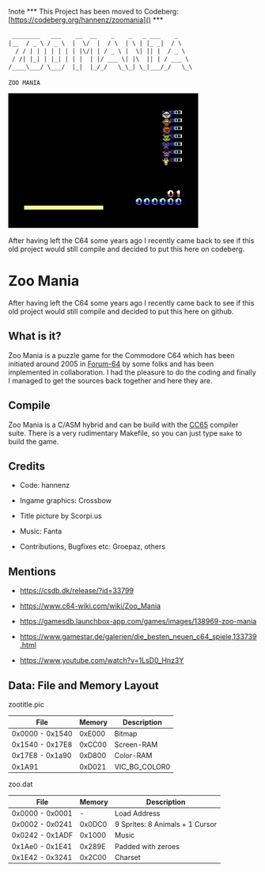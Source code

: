 !note
 *** This Project has been moved to Codeberg: [https://codeberg.org/hannenz/zoomania]() ***



```
 ________   ___    __  __    _    _   _ ___    _    
|__  / _ \ / _ \  |  \/  |  / \  | \ | |_ _|  / \   
  / / | | | | | | | |\/| | / _ \ |  \| || |  / _ \  
 / /| |_| | |_| | | |  | |/ ___ \| |\  || | / ___ \ 
/____\___/ \___/  |_|  |_/_/   \_\_| \_|___/_/   \_\
                                                    
ZOO MANIA
```

![screenplay.gif](screenplay.gif)


After having left the C64 some years ago I recently came back to see if this old project would still compile and decided to put this here on codeberg.


# Zoo Mania

After having left the C64 some years ago I recently came back to see
if this old project would still compile and decided to put this here
on github.


## What is it?

Zoo Mania is a puzzle game for the Commodore C64 which has been
initiated around 2005 in [Forum-64](http://www.forum-64.de) by some
folks and has been implemented in collaboration. I had the pleasure to
do the coding and finally I managed to get the sources back together
and here they are.


## Compile

Zoo Mania is a C/ASM hybrid and can be build with the
[CC65](http://cc65.github.io) compiler suite. There is a very
rudimentary Makefile, so you can just type `make` to build the game.


## Credits

- Code: hannenz

- Ingame graphics: Crossbow

- Title picture by Scorpi.us

- Music: Fanta

- Contributions, Bugfixes etc: Groepaz, others


## Mentions

- https://csdb.dk/release/?id=33799

- https://www.c64-wiki.com/wiki/Zoo_Mania

- https://gamesdb.launchbox-app.com/games/images/138969-zoo-mania

- https://www.gamestar.de/galerien/die_besten_neuen_c64_spiele,133739.html

- https://www.youtube.com/watch?v=1LsD0_Hnz3Y


## Data: File and Memory Layout

zootitle.pic

| File            | Memory | Description   |
| ---             | ---    | ---           |
| 0x0000 - 0x1540 | 0xE000 | Bitmap        |
| 0x1540 - 0x17E8 | 0xCC00 | Screen-RAM    |
| 0x17E8 - 0x1a90 | 0xD800 | Color-RAM     |
| 0x1A91          | 0xD021 | VIC_BG_COLOR0 |


zoo.dat

| File            | Memory | Description                     |
| ---             | ---    | ---                             |
| 0x0000 - 0x0001 | -      | Load Address                    |
| 0x0002 - 0x0241 | 0x0DC0 | 9 Sprites: 8 Animals + 1 Cursor |
| 0x0242 - 0x1ADF | 0x1000 | Music                           |
| 0x1Ae0 - 0x1E41 | 0x289E | Padded with zeroes              |
| 0x1E42 - 0x3241 | 0x2C00 | Charset                         |

